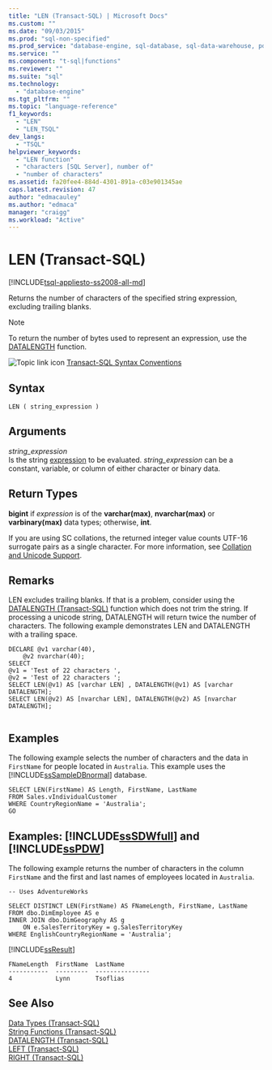 ```yaml
---
title: "LEN (Transact-SQL) | Microsoft Docs"
ms.custom: ""
ms.date: "09/03/2015"
ms.prod: "sql-non-specified"
ms.prod_service: "database-engine, sql-database, sql-data-warehouse, pdw"
ms.service: ""
ms.component: "t-sql|functions"
ms.reviewer: ""
ms.suite: "sql"
ms.technology: 
  - "database-engine"
ms.tgt_pltfrm: ""
ms.topic: "language-reference"
f1_keywords: 
  - "LEN"
  - "LEN_TSQL"
dev_langs: 
  - "TSQL"
helpviewer_keywords: 
  - "LEN function"
  - "characters [SQL Server], number of"
  - "number of characters"
ms.assetid: fa20fee4-884d-4301-891a-c03e901345ae
caps.latest.revision: 47
author: "edmacauley"
ms.author: "edmaca"
manager: "craigg"
ms.workload: "Active"
---
```

# LEN (Transact-SQL)
[!INCLUDE[tsql-appliesto-ss2008-all-md](../../includes/tsql-appliesto-ss2008-all-md.md)]

  Returns the number of characters of the specified string expression, excluding trailing blanks.  
  
> [!NOTE]  
>  To return the number of bytes used to represent an expression, use the [DATALENGTH](../../t-sql/functions/datalength-transact-sql.md) function.  
  
 ![Topic link icon](../../database-engine/configure-windows/media/topic-link.gif "Topic link icon") [Transact-SQL Syntax Conventions](../../t-sql/language-elements/transact-sql-syntax-conventions-transact-sql.md)  
  
## Syntax  
  
```  
LEN ( string_expression )  
```  
  
## Arguments  
 *string_expression*  
 Is the string [expression](../../t-sql/language-elements/expressions-transact-sql.md) to be evaluated. *string_expression* can be a constant, variable, or column of either character or binary data.  
  
## Return Types  
 **bigint** if *expression* is of the **varchar(max)**, **nvarchar(max)** or **varbinary(max)** data types; otherwise, **int**.  
  
 If you are using SC collations, the returned integer value counts UTF-16 surrogate pairs as a single character. For more information, see [Collation and Unicode Support](../../relational-databases/collations/collation-and-unicode-support.md).  
  
## Remarks  
 LEN excludes trailing blanks. If that is a problem, consider using the [DATALENGTH &#40;Transact-SQL&#41;](../../t-sql/functions/datalength-transact-sql.md) function which does not trim the string. If processing a unicode string, DATALENGTH will return twice the number of characters. The following example demonstrates LEN and DATALENGTH with a trailing space.  
  
```  
DECLARE @v1 varchar(40),  
    @v2 nvarchar(40);  
SELECT   
@v1 = 'Test of 22 characters ',   
@v2 = 'Test of 22 characters ';  
SELECT LEN(@v1) AS [varchar LEN] , DATALENGTH(@v1) AS [varchar DATALENGTH];  
SELECT LEN(@v2) AS [nvarchar LEN], DATALENGTH(@v2) AS [nvarchar DATALENGTH];  
  
```  
  
## Examples  
 The following example selects the number of characters and the data in `FirstName` for people located in `Australia`. This example uses the [!INCLUDE[ssSampleDBnormal](../../includes/sssampledbnormal-md.md)] database.  
  
```  
SELECT LEN(FirstName) AS Length, FirstName, LastName   
FROM Sales.vIndividualCustomer  
WHERE CountryRegionName = 'Australia';  
GO  
```  
  
## Examples: [!INCLUDE[ssSDWfull](../../includes/sssdwfull-md.md)] and [!INCLUDE[ssPDW](../../includes/sspdw-md.md)]  
 The following example returns the number of characters in the column `FirstName` and the first and last names of employees located in `Australia`.  
  
```  
-- Uses AdventureWorks  
  
SELECT DISTINCT LEN(FirstName) AS FNameLength, FirstName, LastName   
FROM dbo.DimEmployee AS e  
INNER JOIN dbo.DimGeography AS g   
    ON e.SalesTerritoryKey = g.SalesTerritoryKey   
WHERE EnglishCountryRegionName = 'Australia';  
```  
  
 [!INCLUDE[ssResult](../../includes/ssresult-md.md)]  
  
 ```
FNameLength  FirstName  LastName  
-----------  ---------  ---------------  
4            Lynn       Tsoflias
```  
  
## See Also  
 [Data Types &#40;Transact-SQL&#41;](../../t-sql/data-types/data-types-transact-sql.md)   
 [String Functions &#40;Transact-SQL&#41;](../../t-sql/functions/string-functions-transact-sql.md)   
 [DATALENGTH &#40;Transact-SQL&#41;](../../t-sql/functions/datalength-transact-sql.md)   
 [LEFT &#40;Transact-SQL&#41;](../../t-sql/functions/left-transact-sql.md)   
 [RIGHT &#40;Transact-SQL&#41;](../../t-sql/functions/right-transact-sql.md)  
  
  


